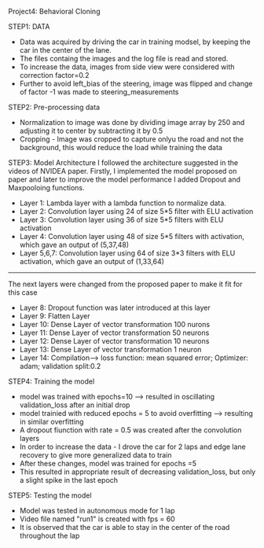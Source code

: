 Project4: Behavioral Cloning

STEP1: DATA
* Data was acquired by driving the car in training modsel, by keeping the car in the center of the lane.
* The files containg the images and the log file is read and stored.
* To increase the data, images from side view were considered with correction factor=0.2
* Further to avoid left_bias of the steering, image was flipped and change of factor -1 was made to steering_measurements 

STEP2: Pre-processing data
* Normalization to image was done by dividing image array by 250 and adjusting it to center by subtracting it by 0.5
* Cropping - Image was cropped to capture onlyu the road and not the background, this would reduce the load while training the data

STEP3: Model Architecture
I followed the architecture suggested in the videos of NVIDEA paper.
Firstly, I implemented the model proposed on paper and later to improve the model performance I added Dropout and Maxpooloing functions.

* Layer 1: Lambda layer with a lambda function to normalize data.
* Layer 2: Convolution layer using 24 of size 5*5 filter with ELU activation
* Layer 3: Convolution layer using 36 of size 5*5 filters with ELU activation
* Layer 4: Convolution layer using 48 of size 5*5 filters with activation, which gave an output of (5,37,48)
* Layer 5,6,7: Convolution layer using 64 of size 3*3 filters with ELU activation, which gave an output of (1,33,64)
***************************
The next layers were changed from the proposed paper to make it fit for this case
* Layer 8: Dropout function was later introduced at this layer 
* Layer 9: Flatten Layer 
* Layer 10: Dense Layer of vector transformation 100 nurons
* Layer 11: Dense Layer of vector transformation 50 neurons
* Layer 12: Dense Layer of vector transformation 10 neurons
* Layer 13: Dense Layer of vector transformation 1 neuron
* Layer 14: Compilation--> loss function: mean squared error; Optimizer: adam; validation split:0.2

STEP4: Training the model
* model was trained with epochs=10 --> resulted in oscillating validation_loss after an initial drop
* model trainied with reduced epochs = 5 to avoid overfitting --> resulting in similar overfitting
* A dropout fiunction with rate = 0.5 was created after the convolution layers
* In order to increase the data - I drove the car for 2 laps and edge lane recovery to give more generalized data to train 
* After these changes, model was trained for epochs =5 
* This resulted in appropriate result of decreasing validation_loss, but only a slight spike in the last epoch

STEP5: Testing the model
* Model was tested in autonomous mode for 1 lap
* Video file named "run1" is created with fps = 60 
* It is observed that the car is able to stay in the center of the road throughout the lap
